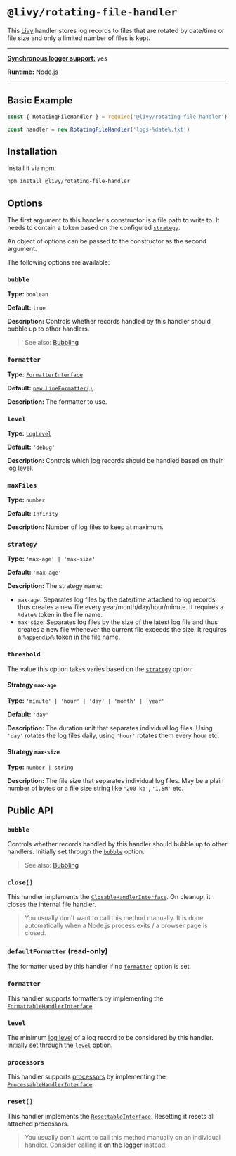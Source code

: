 # `@livy/rotating-file-handler`

This [Livy](../../README.md#readme) handler stores log records to files that are rotated by date/time or file size and only a limited number of files is kept.

---

[**Synchronous logger support:**](../../README.md#synchronous-and-asynchronous-logging) yes

**Runtime:** Node.js

---

## Basic Example

```js
const { RotatingFileHandler } = require('@livy/rotating-file-handler')

const handler = new RotatingFileHandler('logs-%date%.txt')
```

## Installation

Install it via npm:

```bash
npm install @livy/rotating-file-handler
```

## Options

The first argument to this handler's constructor is a file path to write to. It needs to contain a token based on the configured [`strategy`](#strategy).

An object of options can be passed to the constructor as the second argument.

The following options are available:

### `bubble`

**Type:** `boolean`

**Default:** `true`

**Description:** Controls whether records handled by this handler should bubble up to other handlers.

> See also: [Bubbling](../../README.md#bubbling)

### `formatter`

**Type:** [`FormatterInterface`](../contracts/README.md#formatterinterface)

**Default:** [`new LineFormatter()`](../line-formatter/README.md#readme)

**Description:** The formatter to use.

### `level`

**Type:** [`LogLevel`](../contracts/README.md#loglevel)

**Default:** `'debug'`

**Description:** Controls which log records should be handled based on their [log level](../../README.md#log-levels).

### `maxFiles`

**Type:** `number`

**Default:** `Infinity`

**Description:** Number of log files to keep at maximum.

### `strategy`

**Type:** `'max-age' | 'max-size'`

**Default:** `'max-age'`

**Description:** The strategy name:

- `max-age`: Separates log files by the date/time attached to log records thus creates a new file every year/month/day/hour/minute. It requires a `%date%` token in the file name.
- `max-size`: Separates log files by the size of the latest log file and thus creates a new file whenever the current file exceeds the size. It requires a `%appendix%` token in the file name.

### `threshold`

The value this option takes varies based on the [`strategy`](#strategy) option:

#### Strategy `max-age`

**Type:** `'minute' | 'hour' | 'day' | 'month' | 'year'`

**Default:** `'day'`

**Description:** The duration unit that separates individual log files. Using `'day'` rotates the log files daily, using `'hour'` rotates them every hour etc.

#### Strategy `max-size`

**Type:** `number | string`

**Description:** The file size that separates individual log files. May be a plain number of bytes or a file size string like `'200 kb'`, `'1.5M'` etc.

## Public API

### `bubble`

Controls whether records handled by this handler should bubble up to other handlers. Initially set through the [`bubble`](#bubble) option.

> See also: [Bubbling](../../README.md#bubbling)

### `close()`

This handler implements the [`ClosableHandlerInterface`](../contracts/README.md#closablehandlerinterface). On cleanup, it closes the internal file handler.

> You usually don't want to call this method manually. It is done automatically when a Node.js process exits / a browser page is closed.

### `defaultFormatter` (read-only)

The formatter used by this handler if no [`formatter`](#formatter) option is set.

### `formatter`

This handler supports formatters by implementing the [`FormattableHandlerInterface`](../contracts/README.md#formattablehandlerinterface).

### `level`

The minimum [log level](../../README.md#log-levels) of a log record to be considered by this handler. Initially set through the [`level`](#level) option.

### `processors`

This handler supports [processors](../../README.md#processors) by implementing the [`ProcessableHandlerInterface`](../contracts/README.md#processablehandlerinterface).

### `reset()`

This handler implements the [`ResettableInterface`](../contracts/README.md#resettableinterface). Resetting it resets all attached processors.

> You usually don't want to call this method manually on an individual handler. Consider calling it [on the logger](../logger/README.md#reset) instead.
